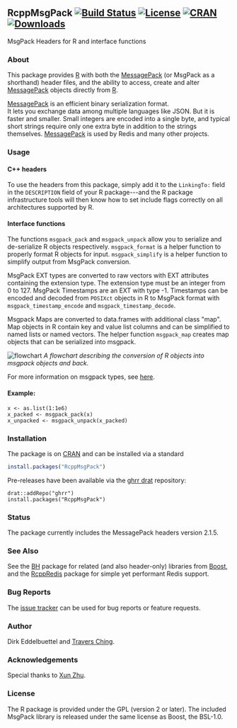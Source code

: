 ## RcppMsgPack [![Build Status](https://travis-ci.org/eddelbuettel/rcppmsgpack.svg)](https://travis-ci.org/eddelbuettel/rcppmsgpack) [![License](https://eddelbuettel.github.io/badges/GPL2+.svg)](http://www.gnu.org/licenses/gpl-2.0.html) [![CRAN](http://www.r-pkg.org/badges/version/RcppMsgPack)](https://cran.r-project.org/package=RcppMsgPack) [![Downloads](http://cranlogs.r-pkg.org/badges/RcppMsgPack?color=brightgreen)](http://www.r-pkg.org/pkg/RcppMsgPack)

MsgPack Headers for R and interface functions

### About

This package provides [R](https://www.r-project.org) with both the
[MessagePack](http://msgpack.org/) (or MsgPack as a shorthand) header files, and the 
ability to access, create and alter [MessagePack](http://msgpack.org/) objects directly from
[R](https://www.r-project.org). 

[MessagePack](http://msgpack.org/) is an efficient binary serialization format.  
It lets you exchange data among multiple languages like JSON. But it is faster and smaller. 
Small integers are encoded into a single byte, and typical short strings require only one 
extra byte in addition to the strings themselves.  [MessagePack](http://msgpack.org/) is 
used by Redis and many other projects.

### Usage
#### C++ headers

To use the headers from this package, simply add it to the `LinkingTo:` field in the 
`DESCRIPTION` field of your R package---and the R package infrastructure tools will then 
know how to set include flags correctly on all architectures supported by R.

#### Interface functions
The functions `msgpack_pack` and `msgpack_unpack` allow you to serialize and de-serialize R objects respectively.  `msgpack_format` is a helper function to properly format R objects for input.  `msgpack_simplify` is a helper function to simplify output from MsgPack conversion.  

MsgPack EXT types are converted to raw vectors with EXT attributes containing the extension type.  The extension type must be an integer from 0 to 127.  MsgPack Timestamps are an EXT with type -1.  Timestamps can be encoded and decoded from `POSIXct` objects in R to MsgPack format with `msgpack_timestamp_encode` and `msgpack_timestamp_decode`.  

Msgpack Maps are converted to data.frames with additional class "map".  Map objects in R contain key and value list columns and can be simplified to named lists or named vectors.  The helper function `msgpack_map` creates map objects that can be serialized into msgpack.  

![flowchart](https://raw.githubusercontent.com/traversc/msgpack2R/master/vignettes/msgpack_flowchart.png "Conversion flowchart")
*A flowchart describing the conversion of R objects into msgpack objects and back.*

For more information on msgpack types, see [here](https://github.com/msgpack/msgpack/blob/master/spec.md).  

#### Example:
```
x <- as.list(1:1e6)
x_packed <- msgpack_pack(x)
x_unpacked <- msgpack_unpack(x_packed)
```

### Installation

The package is on [CRAN](https://cran.r-project.org) and can be installed via
a standard

```r
install.packages("RcppMsgPack")
```

Pre-releases have been available via the [ghrr drat](http://ghrr.github.io/drat)
repository:

```{.r}
drat::addRepo("ghrr")
install.packages("RcppMsgPack")
```

### Status

The package currently includes the MessagePack headers version 2.1.5. 

### See Also

See the [BH](http://dirk.eddelbuettel.com/code/bh.html) package for related (and also
header-only) libraries from [Boost](http://www.boost.org/), and the
[RcppRedis](http://dirk.eddelbuettel.com/code/rcppredis.html) package for simple yet performant
Redis support.

### Bug Reports

The [issue tracker](https://github.com/eddelbuettel/rcppmsgpack/issues)
can be used for bug reports or feature requests.

### Author 

Dirk Eddelbuettel and [Travers Ching](https://github.com/traversc).

### Acknowledgements

Special thanks to [Xun Zhu](https://github.com/w9).

### License

The R package is provided under the GPL (version 2 or later).  The included
MsgPack library is released under the same license as Boost, the BSL-1.0.
